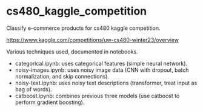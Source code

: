 # cs480_kaggle_competition

Classify e-commerce products for cs480 kaggle competition. 

https://www.kaggle.com/competitions/uw-cs480-winter23/overview

Various techniques used, documented in notebooks.

- categorical.ipynb: uses categorical features (simple neural network).
- noisy-images.ipynb: uses noisy image data (CNN with dropout, batch normalization, and skip connections).
- noisy-text.ipynb: uses noisy text descriptions (transformer, treat input as bag of words).
- catboost.ipynb: combines previous three models (use catboost to perform gradient boosting).
